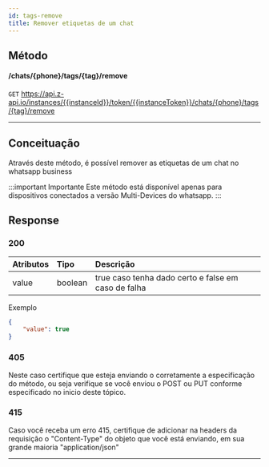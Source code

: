 ```yaml
---
id: tags-remove
title: Remover etiquetas de um chat
---
```


## Método

#### /chats/{phone}/tags/{tag}/remove

`GET` https://api.z-api.io/instances/{{instanceId}}/token/{{instanceToken}}/chats/{phone}/tags/{tag}/remove

---

## Conceituação

Através deste método, é possível remover as etiquetas de um chat no whatsapp business

:::important Importante
Este método está disponível apenas para dispositivos conectados a versão Multi-Devices do whatsapp.
:::

## Response

### 200

| Atributos    | Tipo    | Descrição                                        |
| :----------- | :------ | :----------------------------------------------- |
|    value     | boolean | true caso tenha dado certo e false em caso de falha |


Exemplo

```json
{
    "value": true
}
```

### 405

Neste caso certifique que esteja enviando o corretamente a especificação do método, ou seja verifique se você enviou o POST ou PUT conforme especificado no inicio deste tópico.

### 415

Caso você receba um erro 415, certifique de adicionar na headers da requisição o "Content-Type" do objeto que você está enviando, em sua grande maioria "application/json"

---

